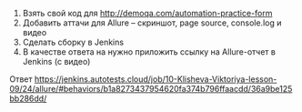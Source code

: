 1. Взять свой код для http://demoqa.com/automation-practice-form
2. Добавить аттачи для Allure – скриншот, page source, console.log и видео
3. Cделать сборку в Jenkins
4. В качестве ответа на нужно приложить ссылку на Allure-отчет в Jenkins (с видео)

Ответ https://jenkins.autotests.cloud/job/10-Klisheva-Viktoriya-lesson-09/24/allure/#behaviors/b1a8273437954620fa374b796ffaacdd/36a9be125bb286dd/
